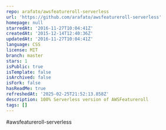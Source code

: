 ```yaml
---
repo: arafato/awsfeatureroll-serverless
url: 'https://github.com/arafato/awsfeatureroll-serverless'
homepage: null
starredAt: '2016-11-27T10:04:41Z'
createdAt: '2015-12-14T12:40:36Z'
updatedAt: '2016-11-27T10:04:41Z'
language: CSS
license: MIT
branch: master
stars: 1
isPublic: true
isTemplate: false
isArchived: false
isFork: false
hasReadMe: true
refreshedAt: '2025-02-25T21:52:13.858Z'
description: 100% Serverless version of AWSFeatureroll
tags: []
---
```


#awsfeatureroll-serverless
